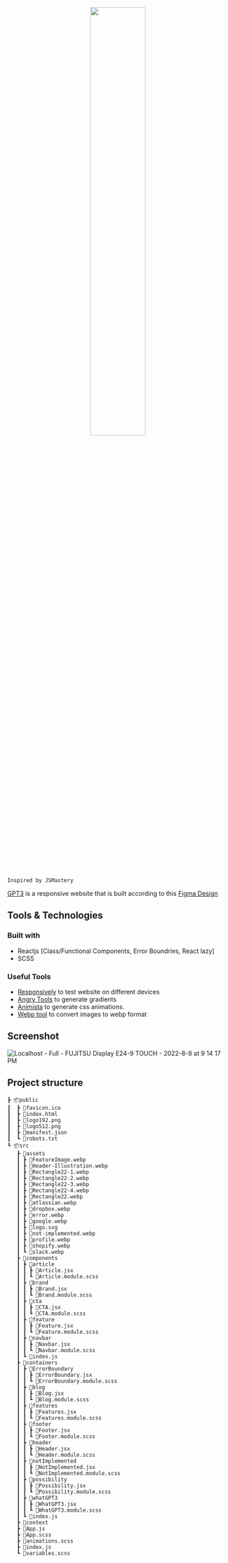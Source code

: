 <div align="center">
<img width="50%" src="https://user-images.githubusercontent.com/69261710/183501308-b0a23e30-8bc3-499b-9bcc-2b9616994b2f.svg" />
</div>
<br/>

`Inspired by JSMastery`

[GPT3](https://gpt3a.netlify.app/) is a responsive website that is built according to this [Figma Design](https://www.figma.com/file/lz9lLpFHMxHm2odnwM3R0z/gpt3?node-id=0%3A1)


## Tools & Technologies

### Built with
- Reactjs [Class/Functional Components, Error Boundries, React lazy]
- SCSS
### Useful Tools
- [Responsively](https://responsively.app/) to test website on different devices
- [Angry Tools](https://angrytools.com/gradient/) to generate gradients
- [Animista](https://animista.net/play/basic/shadow-inset/shadow-inset-bottom) to generate css animations.
- [Webp tool](https://developers.google.com/speed/webp) to convert images to webp format

## Screenshot

![Localhost - Full - FUJITSU Display E24-9 TOUCH - 2022-8-8 at 9 14 17 PM](https://user-images.githubusercontent.com/69261710/183517100-5480ca27-4d87-4d2c-b826-e63804b44e73.jpg)

## Project structure
```
┣ 📦public
┃  ┣ 📜favicon.ico
┃  ┣ 📜index.html
┃  ┣ 📜logo192.png
┃  ┣ 📜logo512.png
┃  ┣ 📜manifest.json
┃  ┗ 📜robots.txt
┗ 📦src
   ┣ 📂assets
   ┃ ┣ 📜FeatureImage.webp
   ┃ ┣ 📜Header-Illustration.webp
   ┃ ┣ 📜Rectangle22-1.webp
   ┃ ┣ 📜Rectangle22-2.webp
   ┃ ┣ 📜Rectangle22-3.webp
   ┃ ┣ 📜Rectangle22-4.webp
   ┃ ┣ 📜Rectangle22.webp
   ┃ ┣ 📜atlassian.webp
   ┃ ┣ 📜dropbox.webp
   ┃ ┣ 📜error.webp
   ┃ ┣ 📜google.webp
   ┃ ┣ 📜logo.svg
   ┃ ┣ 📜not-implemented.webp
   ┃ ┣ 📜profile.webp
   ┃ ┣ 📜shopify.webp
   ┃ ┗ 📜slack.webp
   ┣ 📂components
   ┃ ┣ 📂article
   ┃ ┃ ┣ 📜Article.jsx
   ┃ ┃ ┗ 📜Article.module.scss
   ┃ ┣ 📂brand
   ┃ ┃ ┣ 📜Brand.jsx
   ┃ ┃ ┗ 📜Brand.module.scss
   ┃ ┣ 📂cta
   ┃ ┃ ┣ 📜CTA.jsx
   ┃ ┃ ┗ 📜CTA.module.scss
   ┃ ┣ 📂feature
   ┃ ┃ ┣ 📜Feature.jsx
   ┃ ┃ ┗ 📜Feature.module.scss
   ┃ ┣ 📂navbar
   ┃ ┃ ┣ 📜Navbar.jsx
   ┃ ┃ ┗ 📜Navbar.module.scss
   ┃ ┗ 📜index.js
   ┣ 📂containers
   ┃ ┣ 📂ErrorBoundary
   ┃ ┃ ┣ 📜ErrorBoundary.jsx
   ┃ ┃ ┗ 📜ErrorBoundary.module.scss
   ┃ ┣ 📂blog
   ┃ ┃ ┣ 📜Blog.jsx
   ┃ ┃ ┗ 📜Blog.module.scss
   ┃ ┣ 📂features
   ┃ ┃ ┣ 📜Features.jsx
   ┃ ┃ ┗ 📜Features.module.scss
   ┃ ┣ 📂footer
   ┃ ┃ ┣ 📜Footer.jsx
   ┃ ┃ ┗ 📜Footer.module.scss
   ┃ ┣ 📂header
   ┃ ┃ ┣ 📜Header.jsx
   ┃ ┃ ┗ 📜Header.module.scss
   ┃ ┣ 📂notImplemented
   ┃ ┃ ┣ 📜NotImplemented.jsx
   ┃ ┃ ┗ 📜NotImplemented.module.scss
   ┃ ┣ 📂possibility
   ┃ ┃ ┣ 📜Possibility.jsx
   ┃ ┃ ┗ 📜Possibility.module.scss
   ┃ ┣ 📂whatGPT3
   ┃ ┃ ┣ 📜WhatGPT3.jsx
   ┃ ┃ ┗ 📜WhatGPT3.module.scss
   ┃ ┗ 📜index.js
   ┣ 📂context
   ┣ 📜App.js
   ┣ 📜App.scss
   ┣ 📜animations.scss
   ┣ 📜index.js
   ┗ 📜variables.scss
   ```

